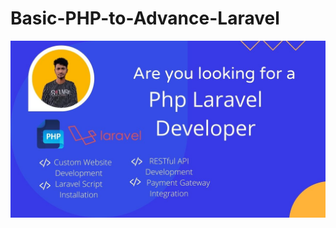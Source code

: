 # Basic-PHP-to-Advance-Laravel
![alt](https://github.com/ABKK2BD/Basic-PHP-to-Advance-Laravel/blob/master/IMAGE/PHPLaravel%20.jpg)